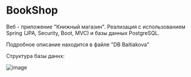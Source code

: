 # BookShop
Веб - приложение "Книжный магазин". Реализация с использованием Spring (JPA, Security, Boot, MVC) и базы данных PostgreSQL.

Подробное описание находится в файле "DB Baitiakova"

Структура базы даннх:

![image](https://user-images.githubusercontent.com/71523513/151356397-84d52a49-191e-411a-b8a1-425cecd5c179.png)

